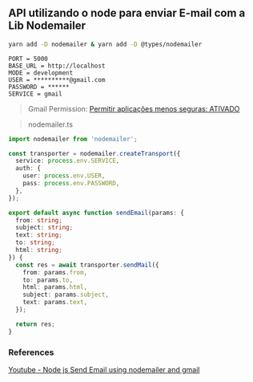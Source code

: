 ## API utilizando o node para enviar E-mail com a Lib Nodemailer

~~~bash
yarn add -D nodemailer & yarn add -D @types/nodemailer
~~~

~~~env
PORT = 5000
BASE_URL = http://localhost
MODE = development
USER = **********@gmail.com
PASSWORD = ******
SERVICE = gmail
~~~

> Gmail Permission: [Permitir aplicações menos seguras: ATIVADO](https://www.youtube.com/redirect?q=https%3A%2F%2Fmyaccount.google.com%2Flesssecureapps&redir_token=QUFFLUhqbHIyQURRckdYbnVZQXpGQWFPNmFCTUxtOGdlUXxBQ3Jtc0trc3hLZlJORExVcXltNnQtbmdGUXg3TDkxempSSTkwU1hpU19UY0tUVk5uWVlMUDFiYVBfczNlVDhFLTNPV1NkTWlOYzBnTHQtM1NLUDBZdldRWmEzTGFJYTl2T2dBaExkVnEzVnd2NUVOcDJMUmo0SQ%3D%3D&event=video_description&v=NB71vyCj2X4)

> nodemailer.ts
~~~ts
import nodemailer from 'nodemailer';

const transporter = nodemailer.createTransport({
  service: process.env.SERVICE,
  auth: {
    user: process.env.USER,
    pass: process.env.PASSWORD,
  },
});

export default async function sendEmail(params: {
  from: string;
  subject: string;
  text: string;
  to: string;
  html: string;
}) {
  const res = await transporter.sendMail({
    from: params.from,
    to: params.to,
    html: params.html,
    subject: params.subject,
    text: params.text,
  });

  return res;
}
~~~

### References
[Youtube - Node js Send Email using nodemailer and gmail](https://www.youtube.com/watch?v=NB71vyCj2X4)
